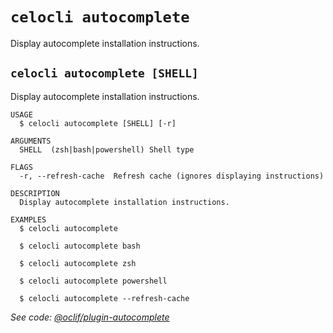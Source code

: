 # `celocli autocomplete`

Display autocomplete installation instructions.

## `celocli autocomplete [SHELL]`

Display autocomplete installation instructions.

```
USAGE
  $ celocli autocomplete [SHELL] [-r]

ARGUMENTS
  SHELL  (zsh|bash|powershell) Shell type

FLAGS
  -r, --refresh-cache  Refresh cache (ignores displaying instructions)

DESCRIPTION
  Display autocomplete installation instructions.

EXAMPLES
  $ celocli autocomplete

  $ celocli autocomplete bash

  $ celocli autocomplete zsh

  $ celocli autocomplete powershell

  $ celocli autocomplete --refresh-cache
```

_See code: [@oclif/plugin-autocomplete](https://github.com/oclif/plugin-autocomplete/blob/v3.0.4/lib/commands/autocomplete/index.ts)_
